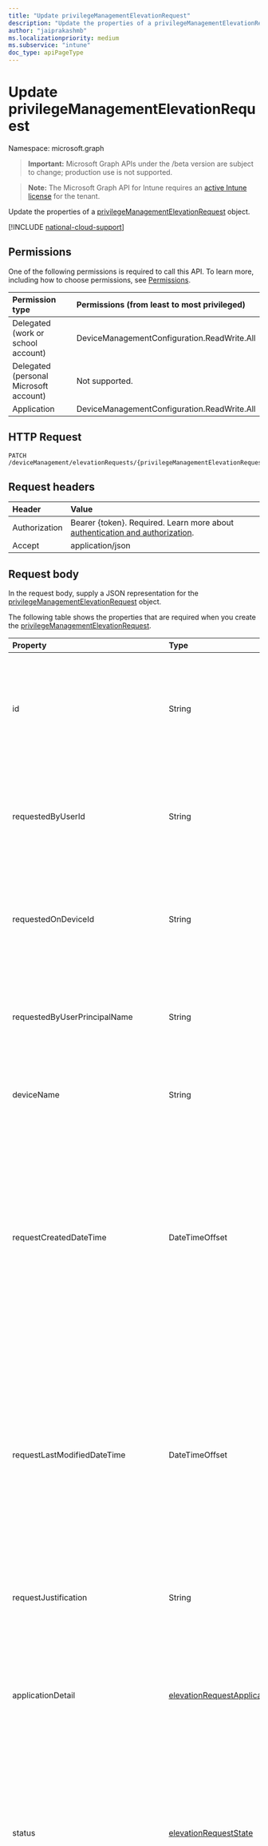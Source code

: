 ```yaml
---
title: "Update privilegeManagementElevationRequest"
description: "Update the properties of a privilegeManagementElevationRequest object."
author: "jaiprakashmb"
ms.localizationpriority: medium
ms.subservice: "intune"
doc_type: apiPageType
---
```


# Update privilegeManagementElevationRequest

Namespace: microsoft.graph

> **Important:** Microsoft Graph APIs under the /beta version are subject to change; production use is not supported.

> **Note:** The Microsoft Graph API for Intune requires an [active Intune license](https://go.microsoft.com/fwlink/?linkid=839381) for the tenant.

Update the properties of a [privilegeManagementElevationRequest](../resources/intune-epmgraphapiservice-privilegemanagementelevationrequest.md) object.

[!INCLUDE [national-cloud-support](../../includes/all-clouds.md)]

## Permissions
One of the following permissions is required to call this API. To learn more, including how to choose permissions, see [Permissions](/graph/permissions-reference).

|Permission type|Permissions (from least to most privileged)|
|:---|:---|
|Delegated (work or school account)|DeviceManagementConfiguration.ReadWrite.All|
|Delegated (personal Microsoft account)|Not supported.|
|Application|DeviceManagementConfiguration.ReadWrite.All|

## HTTP Request
<!-- {
  "blockType": "ignored"
}
-->
``` http
PATCH /deviceManagement/elevationRequests/{privilegeManagementElevationRequestId}
```

## Request headers
|Header|Value|
|:---|:---|
|Authorization|Bearer {token}. Required. Learn more about [authentication and authorization](/graph/auth/auth-concepts).|
|Accept|application/json|

## Request body
In the request body, supply a JSON representation for the [privilegeManagementElevationRequest](../resources/intune-epmgraphapiservice-privilegemanagementelevationrequest.md) object.

The following table shows the properties that are required when you create the [privilegeManagementElevationRequest](../resources/intune-epmgraphapiservice-privilegemanagementelevationrequest.md).

|Property|Type|Description|
|:---|:---|:---|
|id|String|The Unique identifier for elevation requests. This id is assigned at elevation request creation time and is auto generated.For example: 'A482366F-80DA-406F-97DB-E7AAC7DC8BEA'. Returned by default. Read-only|
|requestedByUserId|String|The Azure Active Directory (AAD) identifier of the end user who is requesting this elevation. For example: 'F1A57311-B9EB-45B7-9415-8555E68EDC9E'. Returned by default. Read-only.|
|requestedOnDeviceId|String|The Intune Device Identifier of the managed device used to initiate the elevation request. For example: '90F5F6E8-CA09-4811-97F6-4D0DD532D916'. Returned by default. Read-only.|
|requestedByUserPrincipalName|String|The User Principal Name (UPN) of the end user who requested this elevation. For example: 'user1@contoso.com'. Returned by default. Read-only.|
|deviceName|String|The device name used to initiate the elevation request. For example: 'cotonso-laptop'. Returned by default. Read-only.|
|requestCreatedDateTime|DateTimeOffset|The date and time when the elevation request was submitted/created. The value cannot be modified and is automatically populated when the elevation request is submitted/created. The Timestamp type represents date and time information using ISO 8601 format and is always in UTC time. For example, midnight UTC on Jan 1, 2014 would look like this: '2014-01-01T00:00:00Z'. Returned by default. Read-only.|
|requestLastModifiedDateTime|DateTimeOffset|The date and time when the elevation request was either submitted/created or approved/denied. The value cannot be modified and is automatically populated. The Timestamp type represents date and time information using ISO 8601 format and is always in UTC time. For example, midnight UTC on Jan 1, 2014 would look like this: '2014-01-01T00:00:00Z'. Returned by default. Read-only.|
|requestJustification|String|Justification provided by the end user for the elevation request. For example :'Need to elevate to install microsoft word'. Read-only.|
|applicationDetail|[elevationRequestApplicationDetail](../resources/intune-epmgraphapiservice-elevationrequestapplicationdetail.md)|Details of the application which is being requested to elevate, allowing the admin to understand the identity of the application. It includes file info such as FilePath, FileHash, FilePublisher, and etc. Returned by default. Read-only.|
|status|[elevationRequestState](../resources/intune-epmgraphapiservice-elevationrequeststate.md)|This indicates the current state of the elevation request. Possible values are: 'none', 'pending', 'approved', 'denied' or 'expired'. Defaults to 'none'. Returned by default. Read-only. Possible values are: `none`, `pending`, `approved`, `denied`, `expired`, `unknownFutureValue`, `revoked`, `completed`.|
|reviewCompletedByUserId|String|This is the Azure Active Directory (AAD) user id of the administrator who approved or denied the request. For example: 'F1A57311-B9EB-45B7-9415-8555E68EDC9E'. This field would be String.Empty before the request is either approved or denied. Read-only.|
|reviewCompletedByUserPrincipalName|String|This is the User Principal Name (UPN) of the administrator who approved or denied the request. For example: 'admin@contoso.com'. This field would be String.Empty before the request is either approved or denied. Read-only.|
|reviewCompletedDateTime|DateTimeOffset|The DateTime for which the request was approved or denied. For example, midnight UTC on August 3rd, 2023 would look like this: '2023-08-03T00:00:00Z'. Read-only.|
|requestExpiryDateTime|DateTimeOffset|Expiration set for the request when it was created, regardless of approved or denied status. For example: '2023-08-03T14:24:22Z'. Returned by default. Returned by default. Read-only.|
|reviewerJustification|String|An optional justification provided by approver at approval or denied time. This field will be String.Empty if approver decides to not provide a justification. For example: 'Run this installer today'|



## Response
If successful, this method returns a `200 OK` response code and an updated [privilegeManagementElevationRequest](../resources/intune-epmgraphapiservice-privilegemanagementelevationrequest.md) object in the response body.

## Example

### Request
Here is an example of the request.
``` http
PATCH https://graph.microsoft.com/beta/deviceManagement/elevationRequests/{privilegeManagementElevationRequestId}
Content-type: application/json
Content-length: 1374

{
  "@odata.type": "#microsoft.graph.privilegeManagementElevationRequest",
  "requestedByUserId": "Requested By User Id value",
  "requestedOnDeviceId": "Requested On Device Id value",
  "requestedByUserPrincipalName": "Requested By User Principal Name value",
  "deviceName": "Device Name value",
  "requestCreatedDateTime": "2017-01-01T00:00:35.2743776-08:00",
  "requestLastModifiedDateTime": "2016-12-31T23:58:50.6194179-08:00",
  "requestJustification": "Request Justification value",
  "applicationDetail": {
    "@odata.type": "microsoft.graph.elevationRequestApplicationDetail",
    "fileHash": "File Hash value",
    "fileName": "File Name value",
    "filePath": "File Path value",
    "fileDescription": "File Description value",
    "publisherName": "Publisher Name value",
    "publisherCert": "Publisher Cert value",
    "productName": "Product Name value",
    "productInternalName": "Product Internal Name value",
    "productVersion": "Product Version value"
  },
  "status": "pending",
  "reviewCompletedByUserId": "Review Completed By User Id value",
  "reviewCompletedByUserPrincipalName": "Review Completed By User Principal Name value",
  "reviewCompletedDateTime": "2016-12-31T23:59:07.609607-08:00",
  "requestExpiryDateTime": "2017-01-01T00:02:44.7662751-08:00",
  "reviewerJustification": "Reviewer Justification value"
}
```

### Response
Here is an example of the response. Note: The response object shown here may be truncated for brevity. All of the properties will be returned from an actual call.
``` http
HTTP/1.1 200 OK
Content-Type: application/json
Content-Length: 1423

{
  "@odata.type": "#microsoft.graph.privilegeManagementElevationRequest",
  "id": "3df245af-45af-3df2-af45-f23daf45f23d",
  "requestedByUserId": "Requested By User Id value",
  "requestedOnDeviceId": "Requested On Device Id value",
  "requestedByUserPrincipalName": "Requested By User Principal Name value",
  "deviceName": "Device Name value",
  "requestCreatedDateTime": "2017-01-01T00:00:35.2743776-08:00",
  "requestLastModifiedDateTime": "2016-12-31T23:58:50.6194179-08:00",
  "requestJustification": "Request Justification value",
  "applicationDetail": {
    "@odata.type": "microsoft.graph.elevationRequestApplicationDetail",
    "fileHash": "File Hash value",
    "fileName": "File Name value",
    "filePath": "File Path value",
    "fileDescription": "File Description value",
    "publisherName": "Publisher Name value",
    "publisherCert": "Publisher Cert value",
    "productName": "Product Name value",
    "productInternalName": "Product Internal Name value",
    "productVersion": "Product Version value"
  },
  "status": "pending",
  "reviewCompletedByUserId": "Review Completed By User Id value",
  "reviewCompletedByUserPrincipalName": "Review Completed By User Principal Name value",
  "reviewCompletedDateTime": "2016-12-31T23:59:07.609607-08:00",
  "requestExpiryDateTime": "2017-01-01T00:02:44.7662751-08:00",
  "reviewerJustification": "Reviewer Justification value"
}
```
